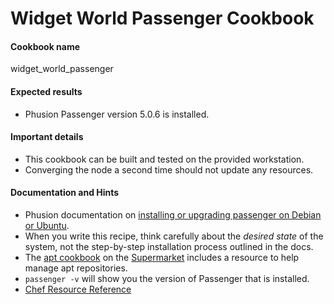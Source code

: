 # Widget World Passenger Cookbook

#### Cookbook name
widget_world_passenger

#### Expected results

* Phusion Passenger version 5.0.6 is installed.

#### Important details

* This cookbook can be built and tested on the provided workstation.
* Converging the node a second time should not update any resources.

#### Documentation and Hints

* Phusion documentation on [installing or upgrading passenger on Debian or Ubuntu](https://www.phusionpassenger.com/documentation/Users%20guide%20Apache.html#install_on_debian_ubuntu).
* When you write this recipe, think carefully about the *desired state* of the system, not the step-by-step installation process outlined in the docs.
* The [apt cookbook](https://supermarket.chef.io/cookbooks/apt) on the [Supermarket](https://supermarket.chef.io) includes a resource to help manage apt repositories.
* `passenger -v` will show you the version of Passenger that is installed.
* [Chef Resource Reference](http://docs.chef.io/resources.html)
